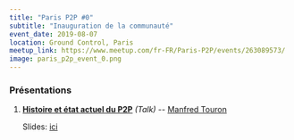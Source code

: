 ```yaml
---
title: "Paris P2P #0"
subtitle: "Inauguration de la communauté"
event_date: 2019-08-07
location: Ground Control, Paris
meetup_link: https://www.meetup.com/fr-FR/Paris-P2P/events/263089573/
image: paris_p2p_event_0.png
---
```


### <i class="far fa-presentation"></i>Présentations

1. **[Histoire et état actuel du P2P](https://github.com/parisp2p/community/issues/16)** _(Talk)_ -- [Manfred Touron](https://manfred.life)

    Slides: [ici](https://manfred.life/history-p2p-presentation)
